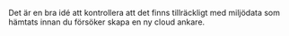 Det är en bra idé att kontrollera att det finns tillräckligt med miljödata som hämtats innan du försöker skapa en ny cloud ankare.
